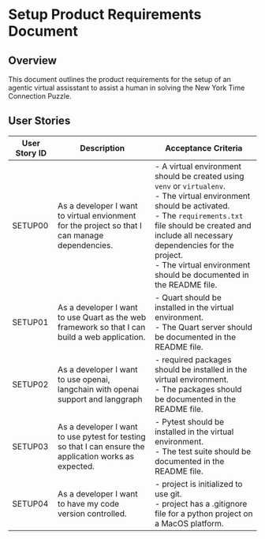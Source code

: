 # Setup Product Requirements Document

## Overview
This document outlines the product requirements for the setup of an agentic virtual assisstant to assist a human in solving the New York Time Connection Puzzle. 

## User Stories
| User Story ID | Description| Acceptance Criteria|
|---------------|-----------------------------------------------------------------------------|-------------------------------------------------------------------------------------------------------------------------------------------------------------------------------------------------------------------------------------------------------------------------------------------------------------------------------------------------------------------------|
| SETUP00| As a developer I want to virtual envionment for the project so that I can manage dependencies. | - A virtual environment should be created using `venv` or `virtualenv`.<br>- The virtual environment should be activated.<br>- The `requirements.txt` file should be created and include all necessary dependencies for the project.<br>- The virtual environment should be documented in the README file.   | 
| SETUP01 | As a developer I want to use Quart as the web framework so that I can build a web application. | - Quart should be installed in the virtual environment.<br>- The Quart server should be documented in the README file.|
| SETUP02 | As a developer I want to use openai, langchain with openai support and langgraph | - required packages should be installed in the virtual environment.<br>- The packages should be documented in the README file.|
| SETUP03 | As a developer I want to use pytest for testing so that I can ensure the application works as expected. | - Pytest should be installed in the virtual environment.<br>- The test suite should be documented in the README file.|
| SETUP04 | As a developer I want to have my code version controlled. | - project is initialized to use git.<br>- project has a .gitignore file for a python project on a MacOS platform. |